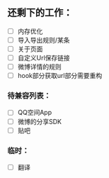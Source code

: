 ## 还剩下的工作：
- [ ] 内存优化
- [ ] 导入导出规则/某条
- [ ] 关于页面
- [ ] 自定义Url保存链接
- [ ] 微博详情的规则
- [ ] hook部分获取url部分需要重构

### 待兼容列表：
- [ ] QQ空间App
- [ ] 微博的分享SDK
- [ ] 贴吧

### 临时：
- [ ] 翻译